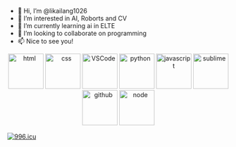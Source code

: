 - 👋 Hi, I’m @likailang1026
- 👀 I’m interested in AI, Roborts and CV
- 🌱 I’m currently learning ai in ELTE
- 💞️ I’m looking to collaborate on programming
- 📫 Nice to see you!

<div align="center">
  <img alt-"html5" src="https://media.giphy.com/media/XAxylRMCdpbEWUAvr8/giphy.gif" width="80" title="html">
  <img alt="css" src="https://media.giphy.com/media/fsEaZldNC8A1PJ3mwp/giphy.gif" width="80" title="css">
  <img alt="VSCode" src="https://i.giphy.com/media/IdyAQJVN2kVPNUrojM/200.webp" width="80" title="vscode">
  <img alt="python" src="https://i.giphy.com/media/LMt9638dO8dftAjtco/200.webp" width="80" title="python">
  <img alt="javascript" src="https://media3.giphy.com/media/ln7z2eWriiQAllfVcn/200w.webp" width="80" title="javascript">
  <img alt="sublime" src="https://media.giphy.com/media/jnDKffgCfGYOp6cMTK/giphy.gif" width="80" title="sublime">
  <img alt="github" src="https://i.giphy.com/media/KzJkzjggfGN5Py6nkT/200.webp" width="80" title="github">
  <img alt="node" src="https://media.giphy.com/media/kdFc8fubgS31b8DsVu/giphy.gif" width="80" title="node">
</div>

[![996.icu](https://img.shields.io/badge/link-996.icu-red.svg)](https://996.icu)       
<!---
likailang1026/likailang1026 is a ✨ special ✨ repository because its `README.md` (this file) appears on your GitHub profile.
You can click the Preview link to take a look at your changes.
--->
